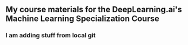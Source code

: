 ## My course materials for the DeepLearning.ai's Machine Learning Specialization Course

### I am adding stuff from local git